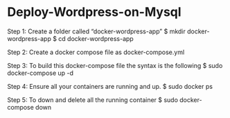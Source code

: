 # Deploy-Wordpress-on-Mysql

Step 1: Create a folder called “docker-wordpress-app”
  $ mkdir docker-wordpress-app
  $ cd docker-wordpress-app
  
Step 2:
  Create a docker compose file as docker-compose.yml
  
Step 3: To build this docker-compose file the syntax is the following
   $ sudo docker-compose up -d
   
Step 4: Ensure all your containers are running and up.
 $ sudo docker ps
 
Step 5: To down and delete all the running container
 $ sudo docker-compose down
